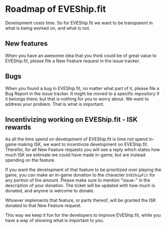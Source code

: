 # Roadmap of EVEShip.fit

Development costs time.
So for EVEShip.fit we want to be transparent in what is being worked on, and what is not.

## New features

When you have an awesome idea that you think could be of great value to EVEShip.fit, please file a New Feature request in the issue tracker.

## Bugs

When you found a bug in EVEShip.fit, no matter what part of it, please file a Bug Report in the issue tracker.
It might be moved to a specific repository if it belongs there; but that is nothing for you to worry about.
We want to address your problem.
That is what is important.

## Incentivizing working on EVEShip.fit - ISK rewards

As all the time spend on development of EVEShip.fit is time not spend in-game making ISK, we want to incentivize development on EVEShip.fit.
Therefor, for all New Feature requests you will see a reply which states how much ISK we estimate we could have made in-game; but are instead spending on the feature.

If you want the development of that feature to be prioritized over playing the game, you can make an in-game donation to the character `EVEShipFit` for any portion of the amount.
Please make sure to mention "issue-<issuenumber>" in the description of your donation.
The ticket will be updated with how much is donated, and anyone is welcome to donate.

Whoever implements that feature, or parts thereof, will be granted the ISK donated to that New Feature request.

This way we keep it fun for the developers to improve EVEShip.fit, while you have a way of showing what is important to you.
